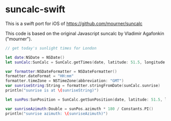 suncalc-swift
=============

This is a swift port for iOS of https://github.com/mourner/suncalc

This code is based on the original Javascript suncalc by Vladimir Agafonkin ("mourner").

```swift
// get today's sunlight times for London

let date:NSDate = NSDate()
let sunCalc:SunCalc = SunCalc.getTimes(date, latitude: 51.5, longitude: -0.1)

var formatter:NSDateFormatter = NSDateFormatter()
formatter.dateFormat = "HH:mm"
formatter.timeZone = NSTimeZone(abbreviation: "GMT")
var sunriseString:String = formatter.stringFromDate(sunCalc.sunrise)
println("sunrise is at \(sunriseString)")

let sunPos:SunPosition = SunCalc.getSunPosition(date, latitude: 51.5, longitude: -0.1)

var sunriseAzimuth:Double = sunPos.azimuth * 180 / Constants.PI()
println("sunrise azimuth: \(sunriseAzimuth)")
```